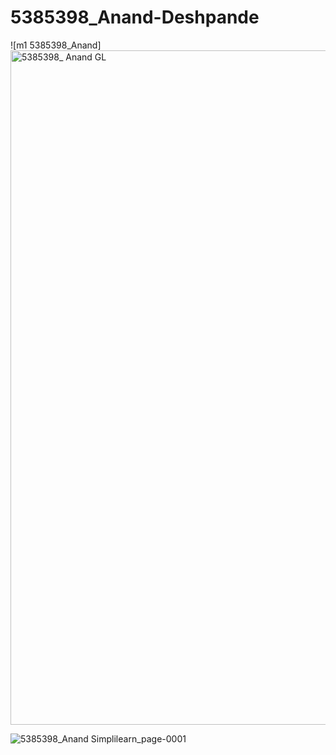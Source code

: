 # 5385398_Anand-Deshpande
![m1 5385398_Anand]<img width="1914" height="1079" alt="5385398_ Anand GL" src="https://github.com/user-attachments/assets/e2e4308e-5174-464a-96ab-04399110b2fc" />

![5385398_Anand Simplilearn_page-0001](https://github.com/user-attachments/assets/2dc9a0eb-a2f1-4069-af83-c8161d896cbc)



